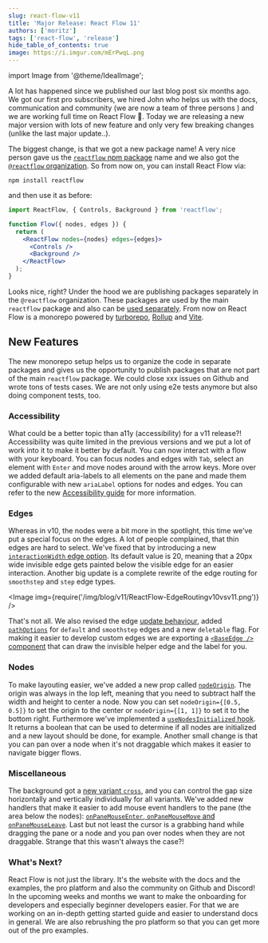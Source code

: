 ```yaml
---
slug: react-flow-v11
title: 'Major Release: React Flow 11'
authors: ['moritz']
tags: ['react-flow', 'release']
hide_table_of_contents: true
image: https://i.imgur.com/mErPwqL.png
---
```


import Image from '@theme/IdealImage';

A lot has happened since we published our last blog post six months ago. We got our first pro subscribers, we hired John who helps us with the docs, communication and community (we are now a team of three persons ) and we are working full time on React Flow 🥳. Today we are releasing a new major version with lots of new feature and only very few breaking changes (unlike the last major update..).

<!--truncate-->

The biggest change, is that we got a new package name! A very nice person gave us the [`reactflow` npm package](https://www.npmjs.com/reactflow) name and we also got the [`@reactflow` organization](https://www.npmjs.com/org/reactflow). So from now on, you can install React Flow via:

```shell
npm install reactflow
```

and then use it as before:

```jsx
import ReactFlow, { Controls, Background } from 'reactflow';

function Flow({ nodes, edges }) {
  return (
    <ReactFlow nodes={nodes} edges={edges}>
      <Controls />
      <Background />
    </ReactFlow>
  );
}
```

Looks nice, right? Under the hood we are publishing packages separately in the `@reactflow` organization. These packages are used by the main `reactflow` package and also can be [used separately](/docs/getting-started/installation/#using-packages). From now on React Flow is a monorepo powered by [turborepo](https://turborepo.org/), [Rollup](https://rollupjs.org/) and [Vite](https://vitejs.dev/).

## New Features

The new monorepo setup helps us to organize the code in separate packages and gives us the opportunity to publish packages that are not part of the main `reactflow` package. We could close xxx issues on Github and wrote tons of tests cases. We are not only using e2e tests anymore but also doing component tests, too.

### Accessibility

What could be a better topic than a11y (accessibility) for a v11 release?! Accessibility was quite limited in the previous versions and we put a lot of work into it to make it better by default. You can now interact with a flow with your keyboard. You can focus nodes and edges with `Tab`, select an element with `Enter` and move nodes around with the arrow keys. More over we added default aria-labels to all elements on the pane and made them configurable with new `ariaLabel` options for nodes and edges. You can refer to the new [Accessibility guide](/docs/guides/accessibility) for more information.

### Edges

Whereas in v10, the nodes were a bit more in the spotlight, this time we've put a special focus on the edges. A lot of people complained, that thin edges are hard to select. We've fixed that by introducing a new [`interactionWidth` edge option](http://localhost:3000/docs/api/edges/edge-options/#options). Its default value is 20, meaning that a 20px wide invisible edge gets painted below the visible edge for an easier interaction. Another big update is a complete rewrite of the edge routing for `smoothstep` and `step` edge types.

<Image img={require('/img/blog/v11/ReactFlow-EdgeRoutingv10vsv11.png')} />

That's not all. We also revised the edge [update behaviour](https://twitter.com/reactflowdev/status/1564966917517021184), added [`pathOptions`](/docs/api/edges/edge-options/#options) for `default` and `smoothstep` edges and a new `deletable` flag. For making it easier to develop custom edges we are exporting a [`<BaseEdge />` component](/docs/api/edges/base-edge/) that can draw the invisible helper edge and the label for you.

### Nodes

To make layouting easier, we've added a new prop called [`nodeOrigin`](/docs/api/react-flow-props/). The origin was always in the lop left, meaning that you need to subtract half the width and height to center a node. Now you can set `nodeOrigin={[0.5, 0.5]}` to set the origin to the center or `nodeOrigin={[1, 1]}` to set it to the bottom right. Furthermore we've implemented a [`useNodesInitialized` hook](/docs/api/hooks/use-nodes-initialized). It returns a boolean that can be used to determine if all nodes are initialized and a new layout should be done, for example. Another small change is that you can pan over a node when it's not draggable which makes it easier to navigate bigger flows.

### Miscellaneous

The background got a [new variant `cross`](/docs/api/plugin-components/background/#prop-types), and you can control the gap size horizontally and vertically individually for all variants. We've added new handlers that make it easier to add mouse event handlers to the pane (the area below the nodes): [`onPaneMouseEnter`, `onPaneMouseMove` and `onPaneMouseLeave`](/docs/api/react-flow-props/#pane). Last but not least the cursor is a grabbing hand while dragging the pane or a node and you pan over nodes when they are not draggable. Strange that this wasn't always the case?!

### What's Next?

React Flow is not just the library. It's the website with the docs and the examples, the pro platform and also the community on Github and Discord! In the upcoming weeks and months we want to make the onboarding for developers and especially beginner developers easier. For that we are working on an in-depth getting started guide and easier to understand docs in general. We are also rebrushing the pro platform so that you can get more out of the pro examples.
